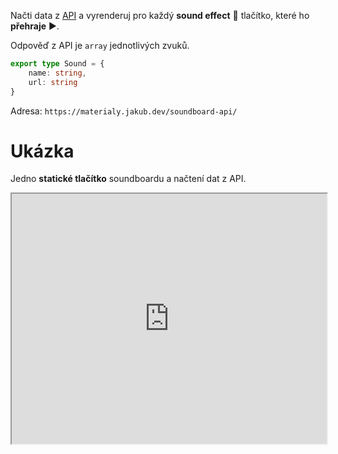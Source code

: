 Načti data z [API](https://materialy.jakub.dev/soundboard-api/) a vyrenderuj pro každý **sound effect** 🎵 tlačítko, které ho **přehraje** ▶.

Odpověď z API je `array` jednotlivých zvuků.
```typescript
export type Sound = {
    name: string,
    url: string
}
```
Adresa: `https://materialy.jakub.dev/soundboard-api/`
# Ukázka
Jedno **statické tlačítko** soundboardu a načtení dat z API.

<iframe style="width:100%;min-height: 400px;" src="https://materialy.jakub.dev/soundboard-client/"/>

Kód zkus **vymyslet sám\*a**, ale můžeš se [inspirovat](https://github.com/JVancata/materialy/tree/main/apps/soundboard-client), když Ti to nepůjde.
# Další featury
Když máš **hotový základ** - všechny tlačítka se načítají z API a přehrávají zvuk - **programuj dál**.

1. **Counter** přehrání jednotlivých zvuků
2. **Counter** přehrání všech zvuků dohromady
3. **Uložení counterů** do paměti prohlížeče
	- Aby si dal\*a F5 a counter zůstal
4. **Ovládání hlasitosti** pro všechny tlačítka najednou
5. Možnost přehrávání sound effectu **vícekrát najednou** (výzva 🔥)
# Bonus
Pošli PRko a přidej nějaký zvuk 😊